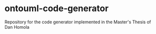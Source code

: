 # ontouml-code-generator
Repository for the code generator implemented in the Master's Thesis of Dan Homola
